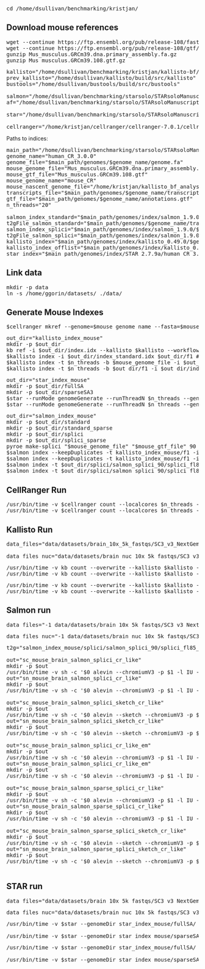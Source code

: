 <pre>cd /home/dsullivan/benchmarking/kristjan/</pre>

## Download mouse references

<pre>wget --continue https://ftp.ensembl.org/pub/release-108/fasta/mus_musculus/dna/Mus_musculus.GRCm39.dna.primary_assembly.fa.gz
wget --continue https://ftp.ensembl.org/pub/release-108/gtf/mus_musculus/Mus_musculus.GRCm39.108.gtf.gz
gunzip Mus_musculus.GRCm39.dna.primary_assembly.fa.gz
gunzip Mus_musculus.GRCm39.108.gtf.gz</pre>


<pre>kallisto="/home/dsullivan/benchmarking/kristjan/kallisto-bf/build/src/kallisto"
prev_kallisto="/home/dsullivan/kallisto/build/src/kallisto"
bustools="/home/dsullivan/bustools/build/src/bustools"

salmon="/home/dsullivan/benchmarking/starsolo/STARsoloManuscript/exe/salmon_1.9.0"
af="/home/dsullivan/benchmarking/starsolo/STARsoloManuscript/exe/alevin-fry_0.8.0"

star="/home/dsullivan/benchmarking/starsolo/STARsoloManuscript//exe/STAR_2.7.9a"

cellranger="/home/kristjan/cellranger/cellranger-7.0.1/cellranger"
</pre>

Paths to indices:

<pre>main_path="/home/dsullivan/benchmarking/starsolo/STARsoloManuscript"
genome_name="human_CR_3.0.0"
genome_file="$main_path/genomes/$genome_name/genome.fa"
mouse_genome_file="Mus_musculus.GRCm39.dna.primary_assembly.fa"
mouse_gtf_file="Mus_musculus.GRCm39.108.gtf"
mouse_genome_name="mouse_CR"
mouse_nascent_genome_file="/home/kristjan/kallisto_bf_analysis/partial_transcriptomes/mus_musculus_nascent_v2.fa"
transcripts_file="$main_path/genomes/$genome_name/transcripts.fa"
gtf_file="$main_path/genomes/$genome_name/annotations.gtf"
n_threads="20"

salmon_index_standard="$main_path/genomes/index/salmon_1.9.0/$genome_name/standard/index"
t2gFile_salmon_standard="$main_path/genomes/$genome_name/transcript_to_gene.2col.txt"
salmon_index_splici="$main_path/genomes/index/salmon_1.9.0/$genome_name/splici/i150"
t2gFile_salmon_splici="$main_path/genomes/index/salmon_1.9.0/$genome_name/splici/salmon_splici_150/splici_fl145_t2g_3col.tsv"
kallisto_index="$main_path/genomes/index/kallisto_0.49.0/$genome_name/standard_1/index.idx"
kallisto_index_offlist="$main_path/genomes/index/kallisto_0.49.0/$genome_name/standard_offlist_1/index.idx"
star_index="$main_path/genomes/index/STAR_2.7.9a/human_CR_3.0.0/fullSA/"</pre>

## Link data

<pre>mkdir -p data
ln -s /home/ggorin/datasets/ ./data/</pre>


## Generate Mouse Indexes

<pre>$cellranger mkref --genome=$mouse_genome_name --fasta=$mouse_genome_file --genes=$mouse_gtf_file --nthreads=$n_threads</pre>

<pre>out_dir="kallisto_index_mouse"
mkdir -p $out_dir
kb ref -i $out_dir/index.idx --kallisto $kallisto --workflow standard --overwrite -f1 $out_dir/f1 -g $out_dir/g $mouse_genome_file $mouse_gtf_file > $out_dir/log.txt 2>&1
$kallisto index -i $out_dir/index_standard.idx $out_dir/f1 # TODO: DELETE THIS ONCE WE FIGURE OUT WHY TF KB ISN'T WORKING!
$kallisto index -t $n_threads -b $mouse_genome_file -i $out_dir/index_offlist.idx $out_dir/f1
$kallisto index -t $n_threads -b $out_dir/f1 -i $out_dir/index_nucleus.idx $mouse_nascent_genome_file</pre>

<pre>out_dir="star_index_mouse"
mkdir -p $out_dir/fullSA
mkdir -p $out_dir/sparseSA3
$star --runMode genomeGenerate --runThreadN $n_threads --genomeDir $out_dir/fullSA --genomeFastaFiles $mouse_genome_file --sjdbGTFfile $mouse_gtf_file > $out_dir/fullSA/log.txt 2>&1
$star --runMode genomeGenerate --runThreadN $n_threads --genomeDir $out_dir/sparseSA3 --genomeSAsparseD 3 --genomeFastaFiles $mouse_genome_file --sjdbGTFfile $mouse_gtf_file > $out_dir/sparseSA3/log.txt 2>&1
</pre>

<pre>out_dir="salmon_index_mouse"
mkdir -p $out_dir/standard
mkdir -p $out_dir/standard_sparse
mkdir -p $out_dir/splici
mkdir -p $out_dir/splici_sparse
pyroe make-splici "$mouse_genome_file" "$mouse_gtf_file" 90 $out_dir/splici/salmon_splici_90 --flank-trim-length 5 --filename-prefix splici
$salmon index --keepDuplicates -t kallisto_index_mouse/f1 -i $out_dir/standard/index -p $n_threads
$salmon index --keepDuplicates -t kallisto_index_mouse/f1 -i $out_dir/standard_sparse/index -p $n_threads --sparse
$salmon index -t $out_dir/splici/salmon_splici_90/splici_fl85.fa -i $out_dir/splici/index -p $n_threads
$salmon index -t $out_dir/splici/salmon_splici_90/splici_fl85.fa -i $out_dir/splici_sparse/index -p $n_threads
</pre>

## CellRanger Run

<pre>/usr/bin/time -v $cellranger count --localcores $n_threads --fastqs data/datasets/brain_10x_5k_fastqs/ --id sc_mouse_brain_cellranger7 --transcriptome $mouse_genome_name  1> sc_mouse_brain_cellranger7_stdout.txt 2> sc_mouse_brain_cellranger7_stderr.txt
/usr/bin/time -v $cellranger count --localcores $n_threads --fastqs data/datasets/brain_nuc_10x_5k_fastqs/ --id sn_mouse_brain_cellranger7 --transcriptome $mouse_genome_name  1> sn_mouse_brain_cellranger7_stdout.txt 2> sn_mouse_brain_cellranger7_stderr.txt</pre>

## Kallisto Run

<pre>data_files="data/datasets/brain_10x_5k_fastqs/SC3_v3_NextGem_DI_Neurons_5K_gex_S3_L001_R1_001.fastq.gz data/datasets/brain_10x_5k_fastqs/SC3_v3_NextGem_DI_Neurons_5K_gex_S3_L001_R2_001.fastq.gz data/datasets/brain_10x_5k_fastqs/SC3_v3_NextGem_DI_Neurons_5K_gex_S3_L002_R1_001.fastq.gz data/datasets/brain_10x_5k_fastqs/SC3_v3_NextGem_DI_Neurons_5K_gex_S3_L002_R2_001.fastq.gz data/datasets/brain_10x_5k_fastqs/SC3_v3_NextGem_DI_Neurons_5K_gex_S3_L003_R1_001.fastq.gz data/datasets/brain_10x_5k_fastqs/SC3_v3_NextGem_DI_Neurons_5K_gex_S3_L003_R2_001.fastq.gz data/datasets/brain_10x_5k_fastqs/SC3_v3_NextGem_DI_Neurons_5K_gex_S3_L004_R1_001.fastq.gz data/datasets/brain_10x_5k_fastqs/SC3_v3_NextGem_DI_Neurons_5K_gex_S3_L004_R2_001.fastq.gz"

data_files_nuc="data/datasets/brain_nuc_10x_5k_fastqs/SC3_v3_NextGem_DI_Nuclei_5K_gex_S6_L001_R1_001.fastq.gz data/datasets/brain_nuc_10x_5k_fastqs/SC3_v3_NextGem_DI_Nuclei_5K_gex_S6_L001_R2_001.fastq.gz data/datasets/brain_nuc_10x_5k_fastqs/SC3_v3_NextGem_DI_Nuclei_5K_gex_S6_L002_R1_001.fastq.gz data/datasets/brain_nuc_10x_5k_fastqs/SC3_v3_NextGem_DI_Nuclei_5K_gex_S6_L002_R2_001.fastq.gz data/datasets/brain_nuc_10x_5k_fastqs/SC3_v3_NextGem_DI_Nuclei_5K_gex_S6_L003_R1_001.fastq.gz data/datasets/brain_nuc_10x_5k_fastqs/SC3_v3_NextGem_DI_Nuclei_5K_gex_S6_L003_R2_001.fastq.gz data/datasets/brain_nuc_10x_5k_fastqs/SC3_v3_NextGem_DI_Nuclei_5K_gex_S6_L004_R1_001.fastq.gz data/datasets/brain_nuc_10x_5k_fastqs/SC3_v3_NextGem_DI_Nuclei_5K_gex_S6_L004_R2_001.fastq.gz"</pre>

<pre>/usr/bin/time -v kb count --overwrite --kallisto $kallisto --bustools $bustools -i kallisto_index_mouse/index_standard.idx -g kallisto_index_mouse/g -t $n_threads -x 10XV3 -o sc_mouse_brain_kallisto_standard/ $data_files  1> sc_mouse_brain_kallisto_standard_stdout.txt 2> sc_mouse_brain_kallisto_standard_stderr.txt
/usr/bin/time -v kb count --overwrite --kallisto $kallisto --bustools $bustools -i kallisto_index_mouse/index_standard.idx -g kallisto_index_mouse/g -t $n_threads -x 10XV3 -o sn_mouse_brain_kallisto_standard/ $data_files_nuc  1> sn_mouse_brain_kallisto_standard_stdout.txt 2> sn_mouse_brain_kallisto_standard_stderr.txt</pre>

<pre>/usr/bin/time -v kb count --overwrite --kallisto $kallisto --bustools $bustools -i kallisto_index_mouse/index_offlist.idx -g kallisto_index_mouse/g -t $n_threads -x 10XV3 -o sc_mouse_brain_kallisto_offlist/ $data_files 1> sc_mouse_brain_kallisto_offlist_stdout.txt 2> sc_mouse_brain_kallisto_offlist_stderr.txt
/usr/bin/time -v kb count --overwrite --kallisto $kallisto --bustools $bustools -i kallisto_index_mouse/index_nucleus.idx -g kallisto_index_mouse/g -t $n_threads -x 10XV3 -o sn_mouse_brain_kallisto_offlist/ $data_files_nuc 1> sn_mouse_brain_kallisto_offlist_stdout.txt 2> sn_mouse_brain_kallisto_offlist_stderr.txt</pre>

## Salmon run

<pre>data_files="-1 data/datasets/brain_10x_5k_fastqs/SC3_v3_NextGem_DI_Neurons_5K_gex_S3_L001_R1_001.fastq.gz data/datasets/brain_10x_5k_fastqs/SC3_v3_NextGem_DI_Neurons_5K_gex_S3_L002_R1_001.fastq.gz data/datasets/brain_10x_5k_fastqs/SC3_v3_NextGem_DI_Neurons_5K_gex_S3_L003_R1_001.fastq.gz data/datasets/brain_10x_5k_fastqs/SC3_v3_NextGem_DI_Neurons_5K_gex_S3_L004_R1_001.fastq.gz -2 data/datasets/brain_10x_5k_fastqs/SC3_v3_NextGem_DI_Neurons_5K_gex_S3_L001_R2_001.fastq.gz data/datasets/brain_10x_5k_fastqs/SC3_v3_NextGem_DI_Neurons_5K_gex_S3_L002_R2_001.fastq.gz data/datasets/brain_10x_5k_fastqs/SC3_v3_NextGem_DI_Neurons_5K_gex_S3_L003_R2_001.fastq.gz data/datasets/brain_10x_5k_fastqs/SC3_v3_NextGem_DI_Neurons_5K_gex_S3_L004_R2_001.fastq.gz"</pre>

<pre>
data_files_nuc="-1 data/datasets/brain_nuc_10x_5k_fastqs/SC3_v3_NextGem_DI_Nuclei_5K_gex_S6_L001_R1_001.fastq.gz data/datasets/brain_nuc_10x_5k_fastqs/SC3_v3_NextGem_DI_Nuclei_5K_gex_S6_L002_R1_001.fastq.gz data/datasets/brain_nuc_10x_5k_fastqs/SC3_v3_NextGem_DI_Nuclei_5K_gex_S6_L003_R1_001.fastq.gz data/datasets/brain_nuc_10x_5k_fastqs/SC3_v3_NextGem_DI_Nuclei_5K_gex_S6_L004_R1_001.fastq.gz -2 data/datasets/brain_nuc_10x_5k_fastqs/SC3_v3_NextGem_DI_Nuclei_5K_gex_S6_L001_R2_001.fastq.gz data/datasets/brain_nuc_10x_5k_fastqs/SC3_v3_NextGem_DI_Nuclei_5K_gex_S6_L002_R2_001.fastq.gz data/datasets/brain_nuc_10x_5k_fastqs/SC3_v3_NextGem_DI_Nuclei_5K_gex_S6_L003_R2_001.fastq.gz data/datasets/brain_nuc_10x_5k_fastqs/SC3_v3_NextGem_DI_Nuclei_5K_gex_S6_L004_R2_001.fastq.gz"
</pre>



<pre>t2g="salmon_index_mouse/splici/salmon_splici_90/splici_fl85_t2g_3col.tsv"

out="sc_mouse_brain_salmon_splici_cr_like"
mkdir -p $out
/usr/bin/time -v sh -c '$0 alevin --chromiumV3 -p $1 -l IU -i salmon_index_mouse/splici/index --tgMap $2 --rad -o $3/ $4 && $5 generate-permit-list -d fw -u sc_mouse_brain_kallisto_offlist/10x_version3_whitelist.txt -i $3/ -o $3/ && $5 collate -t $1 -i $3/ -r $3/ && $5 quant --resolution cr-like -t $1 -i $3/ -o $3/ --use-mtx --tg-map $2' $salmon $n_threads $t2g $out "$data_files" $af  1> "$out"_stdout.txt 2> "$out"_stderr.txt
out="sn_mouse_brain_salmon_splici_cr_like"
mkdir -p $out
/usr/bin/time -v sh -c '$0 alevin --chromiumV3 -p $1 -l IU -i salmon_index_mouse/splici/index --tgMap $2 --rad -o $3/ $4 && $5 generate-permit-list -d fw -u sc_mouse_brain_kallisto_offlist/10x_version3_whitelist.txt -i $3/ -o $3/ && $5 collate -t $1 -i $3/ -r $3/ && $5 quant --resolution cr-like -t $1 -i $3/ -o $3/ --use-mtx --tg-map $2' $salmon $n_threads $t2g $out "$data_files_nuc" $af  1> "$out"_stdout.txt 2> "$out"_stderr.txt

out="sc_mouse_brain_salmon_splici_sketch_cr_like"
mkdir -p $out
/usr/bin/time -v sh -c '$0 alevin --sketch --chromiumV3 -p $1 -l IU -i salmon_index_mouse/splici/index --tgMap $2 --rad -o $3/ $4 && $5 generate-permit-list -d fw -u sc_mouse_brain_kallisto_offlist/10x_version3_whitelist.txt -i $3/ -o $3/ && $5 collate -t $1 -i $3/ -r $3/ && $5 quant --resolution cr-like -t $1 -i $3/ -o $3/ --use-mtx --tg-map $2' $salmon $n_threads $t2g $out "$data_files" $af  1> "$out"_stdout.txt 2> "$out"_stderr.txt
out="sn_mouse_brain_salmon_splici_sketch_cr_like"
mkdir -p $out
/usr/bin/time -v sh -c '$0 alevin --sketch --chromiumV3 -p $1 -l IU -i salmon_index_mouse/splici/index --tgMap $2 --rad -o $3/ $4 && $5 generate-permit-list -d fw -u sc_mouse_brain_kallisto_offlist/10x_version3_whitelist.txt -i $3/ -o $3/ && $5 collate -t $1 -i $3/ -r $3/ && $5 quant --resolution cr-like -t $1 -i $3/ -o $3/ --use-mtx --tg-map $2' $salmon $n_threads $t2g $out "$data_files_nuc" $af  1> "$out"_stdout.txt 2> "$out"_stderr.txt

out="sc_mouse_brain_salmon_splici_cr_like_em"
mkdir -p $out
/usr/bin/time -v sh -c '$0 alevin --chromiumV3 -p $1 -l IU -i salmon_index_mouse/splici/index --tgMap $2 --rad -o $3/ $4 && $5 generate-permit-list -d fw -u sc_mouse_brain_kallisto_offlist/10x_version3_whitelist.txt -i $3/ -o $3/ && $5 collate -t $1 -i $3/ -r $3/ && $5 quant --resolution cr-like-em -t $1 -i $3/ -o $3/ --use-mtx --tg-map $2' $salmon $n_threads $t2g $out "$data_files" $af  1> "$out"_stdout.txt 2> "$out"_stderr.txt
out="sn_mouse_brain_salmon_splici_cr_like_em"
mkdir -p $out
/usr/bin/time -v sh -c '$0 alevin --chromiumV3 -p $1 -l IU -i salmon_index_mouse/splici/index --tgMap $2 --rad -o $3/ $4 && $5 generate-permit-list -d fw -u sc_mouse_brain_kallisto_offlist/10x_version3_whitelist.txt -i $3/ -o $3/ && $5 collate -t $1 -i $3/ -r $3/ && $5 quant --resolution cr-like-em -t $1 -i $3/ -o $3/ --use-mtx --tg-map $2' $salmon $n_threads $t2g $out "$data_files_nuc" $af  1> "$out"_stdout.txt 2> "$out"_stderr.txt

out="sc_mouse_brain_salmon_sparse_splici_cr_like"
mkdir -p $out
/usr/bin/time -v sh -c '$0 alevin --chromiumV3 -p $1 -l IU -i salmon_index_mouse/splici_sparse/index --tgMap $2 --rad -o $3/ $4 && $5 generate-permit-list -d fw -u sc_mouse_brain_kallisto_offlist/10x_version3_whitelist.txt -i $3/ -o $3/ && $5 collate -t $1 -i $3/ -r $3/ && $5 quant --resolution cr-like -t $1 -i $3/ -o $3/ --use-mtx --tg-map $2' $salmon $n_threads $t2g $out "$data_files" $af  1> "$out"_stdout.txt 2> "$out"_stderr.txt
out="sn_mouse_brain_salmon_sparse_splici_cr_like"
mkdir -p $out
/usr/bin/time -v sh -c '$0 alevin --chromiumV3 -p $1 -l IU -i salmon_index_mouse/splici_sparse/index --tgMap $2 --rad -o $3/ $4 && $5 generate-permit-list -d fw -u sc_mouse_brain_kallisto_offlist/10x_version3_whitelist.txt -i $3/ -o $3/ && $5 collate -t $1 -i $3/ -r $3/ && $5 quant --resolution cr-like -t $1 -i $3/ -o $3/ --use-mtx --tg-map $2' $salmon $n_threads $t2g $out "$data_files_nuc" $af  1> "$out"_stdout.txt 2> "$out"_stderr.txt

out="sc_mouse_brain_salmon_sparse_splici_sketch_cr_like"
mkdir -p $out
/usr/bin/time -v sh -c '$0 alevin --sketch --chromiumV3 -p $1 -l IU -i salmon_index_mouse/splici_sparse/index --tgMap $2 --rad -o $3/ $4 && $5 generate-permit-list -d fw -u sc_mouse_brain_kallisto_offlist/10x_version3_whitelist.txt -i $3/ -o $3/ && $5 collate -t $1 -i $3/ -r $3/ && $5 quant --resolution cr-like -t $1 -i $3/ -o $3/ --use-mtx --tg-map $2' $salmon $n_threads $t2g $out "$data_files" $af  1> "$out"_stdout.txt 2> "$out"_stderr.txt
out="sn_mouse_brain_salmon_sparse_splici_sketch_cr_like"
mkdir -p $out
/usr/bin/time -v sh -c '$0 alevin --sketch --chromiumV3 -p $1 -l IU -i salmon_index_mouse/splici_sparse/index --tgMap $2 --rad -o $3/ $4 && $5 generate-permit-list -d fw -u sc_mouse_brain_kallisto_offlist/10x_version3_whitelist.txt -i $3/ -o $3/ && $5 collate -t $1 -i $3/ -r $3/ && $5 quant --resolution cr-like -t $1 -i $3/ -o $3/ --use-mtx --tg-map $2' $salmon $n_threads $t2g $out "$data_files_nuc" $af  1> "$out"_stdout.txt 2> "$out"_stderr.txt

</pre>

## STAR run

<pre>data_files="data/datasets/brain_10x_5k_fastqs/SC3_v3_NextGem_DI_Neurons_5K_gex_S3_L001_R2_001.fastq.gz,data/datasets/brain_10x_5k_fastqs/SC3_v3_NextGem_DI_Neurons_5K_gex_S3_L002_R2_001.fastq.gz,data/datasets/brain_10x_5k_fastqs/SC3_v3_NextGem_DI_Neurons_5K_gex_S3_L003_R2_001.fastq.gz,data/datasets/brain_10x_5k_fastqs/SC3_v3_NextGem_DI_Neurons_5K_gex_S3_L004_R2_001.fastq.gz data/datasets/brain_10x_5k_fastqs/SC3_v3_NextGem_DI_Neurons_5K_gex_S3_L001_R1_001.fastq.gz,data/datasets/brain_10x_5k_fastqs/SC3_v3_NextGem_DI_Neurons_5K_gex_S3_L002_R1_001.fastq.gz,data/datasets/brain_10x_5k_fastqs/SC3_v3_NextGem_DI_Neurons_5K_gex_S3_L003_R1_001.fastq.gz,data/datasets/brain_10x_5k_fastqs/SC3_v3_NextGem_DI_Neurons_5K_gex_S3_L004_R1_001.fastq.gz"</pre>

<pre>
data_files_nuc="data/datasets/brain_nuc_10x_5k_fastqs/SC3_v3_NextGem_DI_Nuclei_5K_gex_S6_L001_R2_001.fastq.gz,data/datasets/brain_nuc_10x_5k_fastqs/SC3_v3_NextGem_DI_Nuclei_5K_gex_S6_L002_R2_001.fastq.gz,data/datasets/brain_nuc_10x_5k_fastqs/SC3_v3_NextGem_DI_Nuclei_5K_gex_S6_L003_R2_001.fastq.gz,data/datasets/brain_nuc_10x_5k_fastqs/SC3_v3_NextGem_DI_Nuclei_5K_gex_S6_L004_R2_001.fastq.gz data/datasets/brain_nuc_10x_5k_fastqs/SC3_v3_NextGem_DI_Nuclei_5K_gex_S6_L001_R1_001.fastq.gz,data/datasets/brain_nuc_10x_5k_fastqs/SC3_v3_NextGem_DI_Nuclei_5K_gex_S6_L002_R1_001.fastq.gz,data/datasets/brain_nuc_10x_5k_fastqs/SC3_v3_NextGem_DI_Nuclei_5K_gex_S6_L003_R1_001.fastq.gz,data/datasets/brain_nuc_10x_5k_fastqs/SC3_v3_NextGem_DI_Nuclei_5K_gex_S6_L004_R1_001.fastq.gz"
</pre>


<pre>/usr/bin/time -v $star --genomeDir star_index_mouse/fullSA/ --runThreadN $n_threads --readFilesCommand zcat --readFilesIn $data_files --soloCBwhitelist sc_mouse_brain_kallisto_offlist/10x_version3_whitelist.txt --soloUMIlen 12 --limitIObufferSize 50000000 50000000 --soloType CB_UMI_Simple --outSAMtype None --outFileNamePrefix sc_mouse_brain_star_full/ 1> sc_mouse_brain_star_full_stdout.txt 2> sc_mouse_brain_star_full_stderr.txt

/usr/bin/time -v $star --genomeDir star_index_mouse/sparseSA3/ --runThreadN $n_threads --readFilesCommand zcat --readFilesIn $data_files --soloCBwhitelist sc_mouse_brain_kallisto_offlist/10x_version3_whitelist.txt --soloUMIlen 12 --limitIObufferSize 50000000 50000000 --soloType CB_UMI_Simple --outSAMtype None --outFileNamePrefix sc_mouse_brain_star_sparse/ 1> sc_mouse_brain_star_sparse_stdout.txt 2> sc_mouse_brain_star_sparse_stderr.txt</pre>

<pre>/usr/bin/time -v $star --genomeDir star_index_mouse/fullSA/ --runThreadN $n_threads --readFilesCommand zcat --readFilesIn $data_files_nuc --soloCBwhitelist sc_mouse_brain_kallisto_offlist/10x_version3_whitelist.txt --soloUMIlen 12 --limitIObufferSize 50000000 50000000 --soloType CB_UMI_Simple --outSAMtype None --outFileNamePrefix sn_mouse_brain_star_full/ 1> sn_mouse_brain_star_full_stdout.txt 2> sn_mouse_brain_star_full_stderr.txt

/usr/bin/time -v $star --genomeDir star_index_mouse/sparseSA3/ --runThreadN $n_threads --readFilesCommand zcat --readFilesIn $data_files_nuc --soloCBwhitelist sc_mouse_brain_kallisto_offlist/10x_version3_whitelist.txt --soloUMIlen 12 --limitIObufferSize 50000000 50000000 --soloType CB_UMI_Simple --outSAMtype None --outFileNamePrefix sn_mouse_brain_star_sparse/ 1> sn_mouse_brain_star_sparse_stdout.txt 2> sn_mouse_brain_star_sparse_stderr.txt</pre>


